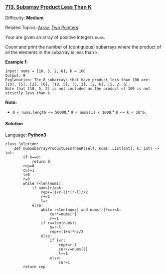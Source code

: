 ### [713\. Subarray Product Less Than K](https://leetcode.com/problems/subarray-product-less-than-k/)

Difficulty: **Medium**  

Related Topics: [Array](https://leetcode.com/tag/array/), [Two Pointers](https://leetcode.com/tag/two-pointers/)


Your are given an array of positive integers `nums`.

Count and print the number of (contiguous) subarrays where the product of all the elements in the subarray is less than `k`.

**Example 1:**  

```
Input: nums = [10, 5, 2, 6], k = 100
Output: 8
Explanation: The 8 subarrays that have product less than 100 are: [10], [5], [2], [6], [10, 5], [5, 2], [2, 6], [5, 2, 6].
Note that [10, 5, 2] is not included as the product of 100 is not strictly less than k.
```

**Note:**

*   `0 < nums.length <= 50000`.*   `0 < nums[i] < 1000`.*   `0 <= k < 10^6`.

#### Solution

Language: **Python3**

```python3
class Solution:
    def numSubarrayProductLessThanK(self, nums: List[int], k: int) -> int:
        if k==0:
            return 0
        rep=0
        cur=1
        l=0
        r=0 
        while r<len(nums):
            if nums[r]>=k:
                rep+=(1+r-l)*(r-l)//2
                r+=1
                l=r
            else:
                while r<len(nums) and nums[r]*cur<k:
                    cur*=nums[r]
                    r+=1
                if r==len(nums):
                    n=r-l
                    rep+=(1+n)*n//2
                else:
                    if l<r:
                        rep+=r-l
                        cur//=nums[l]
                        l+=1
                    else:
                        cur=1
        return rep
            
```